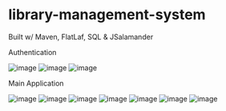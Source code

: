 # library-management-system
Built w/ Maven, FlatLaf, SQL &amp; JSalamander

Authentication 

![image](https://github.com/user-attachments/assets/f7b132fd-9e29-4a6a-9d84-fd4b61500675)
![image](https://github.com/user-attachments/assets/701a60ad-3522-496b-b409-2733aeee21f6)
![image](https://github.com/user-attachments/assets/135a05b8-a531-4987-a95d-daf3306d8a34)

Main Application

![image](https://github.com/user-attachments/assets/1bb30d9f-b362-4dee-b7c9-22ce19bbf8de)
![image](https://github.com/user-attachments/assets/cb9b542f-2937-4b78-ab60-68c94271a034)
![image](https://github.com/user-attachments/assets/6915fd94-9b14-49b4-84b5-0f1ad4d5d5d5)
![image](https://github.com/user-attachments/assets/56a9fdd9-3371-42c0-9f4d-c3eb9a99713c)
![image](https://github.com/user-attachments/assets/cbcc1355-8463-4008-b4dc-a597837bd25d)
![image](https://github.com/user-attachments/assets/1700e256-b5d9-41f8-8410-06a101679b1b)
![image](https://github.com/user-attachments/assets/267a1e05-c8e4-4555-a700-fd84a28bbde2)








